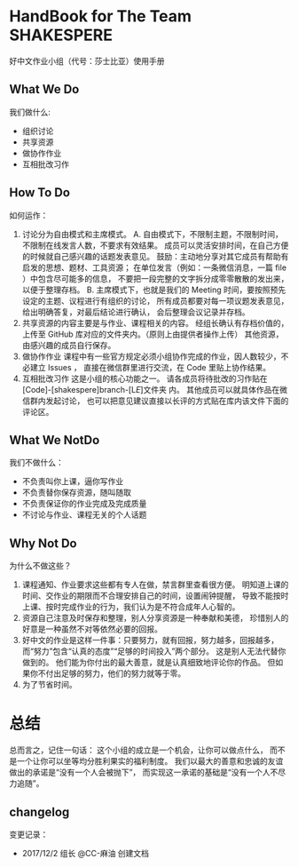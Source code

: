 # HandBook for The Team SHAKESPERE
好中文作业小组（代号：莎士比亚）使用手册
## What We Do
我们做什么:
+ 组织讨论
+ 共享资源
+ 做协作作业
+ 互相批改习作
## How To Do
如何运作：
1. 讨论分为自由模式和主席模式。
A. 自由模式下，不限制主题，不限制时间，不限制在线发言人数，不要求有效结果。
成员可以灵活安排时间，在自己方便的时候就自己感兴趣的话题发表意见。
鼓励：主动地分享对其它成员有帮助有启发的思想、题材、工具资源；
在单位发言（例如：一条微信消息，一篇 file ）中包含尽可能多的信息，
不要把一段完整的文字拆分成零零散散的发出来，以便于整理存档。
B. 主席模式下，也就是我们的 Meeting 时间，要按照预先设定的主题、议程进行有组织的讨论，
所有成员都要对每一项议题发表意见，给出明确答复，对最后结论进行确认，
会后整理会议记录并存档。
2. 共享资源的内容主要是与作业、课程相关的内容。
经组长确认有存档价值的，上传至 GitHub 库对应的文件夹内。（原则上由提供者操作上传）
其他资源，由感兴趣的成员自行保存。
3. 做协作作业
课程中有一些官方规定必须小组协作完成的作业，因人数较少，不必建立 Issues ，
直接在微信群里进行交流，在 Code 里贴上协作结果。
4. 互相批改习作
这是小组的核心功能之一。
请各成员将待批改的习作贴在[Code]-[shakespere]branch-[L*E*]文件夹 内。
其他成员可以就具体作品在微信群内发起讨论，
也可以把意见建议直接以长评的方式贴在库内该文件下面的评论区。
## What We NotDo
我们不做什么：
+ 不负责叫你上课，逼你写作业
+ 不负责替你保存资源，随叫随取
+ 不负责保证你的作业完成及完成质量
+ 不讨论与作业、课程无关的个人话题
## Why Not Do
为什么不做这些？
1. 课程通知、作业要求这些都有专人在做，禁言群里查看很方便。
明知道上课的时间、交作业的期限而不合理安排自己的时间，设置闹钟提醒，
导致不能按时上课、按时完成作业的行为，我们认为是不符合成年人心智的。
2. 资源自己注意及时保存和整理，别人分享资源是一种奉献和美德，
珍惜别人的好意是一种虽然不对等依然必要的回报。
3. 好中文的作业是这样一件事：只要努力，就有回报，努力越多，回报越多，
而“努力”包含“认真的态度”“足够的时间投入”两个部分。
这是别人无法代替你做到的。
他们能为你付出的最大善意，就是认真细致地评论你的作品。
但如果你不付出足够的努力，他们的努力就等于零。
4. 为了节省时间。
# 总结
总而言之，记住一句话：
这个小组的成立是一个机会，让你可以做点什么，
而不是一个让你可以坐等均分胜利果实的福利制度。
我们以最大的善意和忠诚的友谊做出的承诺是“没有一个人会被抛下”，
而实现这一承诺的基础是“没有一个人不尽力追随”。
## changelog
变更记录：
- 2017/12/2 组长 @CC-麻油 创建文档
